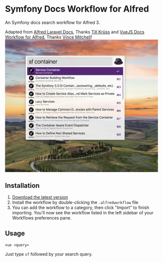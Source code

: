 # Symfony Docs Workflow for Alfred

An Symfony docs search workflow for Alfred 3.

Adapted from [Alfred Laravel Docs](https://github.com/tillkruss/alfred-laravel-docs), Thanks [Till Krüss](https://twitter.com/tillkruss)
and [VueJS Docs Workflow for Alfred](https://github.com/vmitchell85/alfred-vuejs-docs), Thanks [Vince Mitchell](http://www.vincemitchell.me)!
![Screenshot](screenshot.png)

## Installation

1. [Download the latest version](https://github.com/ThomasTr/Alfred-Symfony-Docs/releases/latest/download/Symfony-Docs.alfredworkflow)
2. Install the workflow by double-clicking the `.alfredworkflow` file
3. You can add the workflow to a category, then click "Import" to finish importing. You'll now see the workflow listed in the left sidebar of your Workflows preferences pane.

## Usage

```
vue <query>
```

Just type `sf` followed by your search query.
